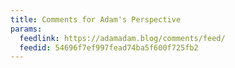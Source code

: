 ```yaml
---
title: Comments for Adam's Perspective
params:
  feedlink: https://adamadam.blog/comments/feed/
  feedid: 54696f7ef997fead74ba5f600f725fb2
---
```

